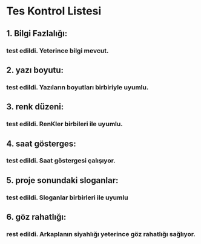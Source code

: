 # Tes Kontrol Listesi

## 1. Bilgi Fazlalığı:
### test edildi. Yeterince bilgi mevcut.

## 2. yazı boyutu:
### test edildi. Yazıların boyutları birbiriyle uyumlu.

## 3. renk düzeni:
### test edildi. RenKler birbileri ile uyumlu.

## 4. saat gösterges:
### test edildi. Saat göstergesi çalışıyor.

## 5. proje sonundaki sloganlar:
### test edildi. Sloganlar birbirleri ile uyumlu

## 6. göz rahatlığı:
### rest edildi. Arkaplanın siyahlığı yeterince göz rahatlığı sağlıyor.
